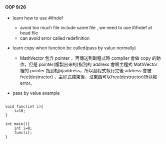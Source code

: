####  OOP 9/26

- learn how to use #ifndef
    - avoid too much file include same file , we need to use #ifndef at head file
    - can avoid error called redefinition


- learn copy when function be called(pass by value normally)
    - MathVector 包含 pointer ，再傳送到副程式時 compiler 會做 copy 的動作，但是 pointer(複製出來的)指到的 address 會跟主程式 MathVector 裡的 pointer 指到相同address，所以副程式執行完後 address 會被 free(destructor) ，主程式結束後，沒東西可以free(destructor)所以報error。

- pass by value example
``` c=

void func(int i){
    i=10;
}

int main(){
    int i=0;
    func(i);
}

```